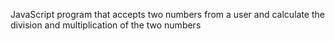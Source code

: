 JavaScript program that accepts two numbers from a user and calculate the division and multiplication of the two numbers
